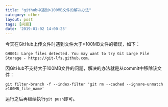 ```yaml
---
title: "github中遇到>100MB文件的解决办法"
category: other
layout: post
tags: [问题]
date: '2019-01-02 14:00:25'
---
```


今天在GitHub上传文件时遇到文件大于>100MB文件的错误，如下：
```
GH001: Large files detected. You may want to try Git Large File Storage - https://git-lfs.github.com.
```

因GitHub不支持大于100MB文件的问题，解决的办法就是从commit中移除该文件：
```
git filter-branch -f --index-filter 'git rm --cached --ignore-unmatch >100MB_file_name'
```

运行之后再继续执行```git push```即可。
